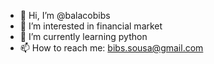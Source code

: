 - 👋 Hi, I’m @balacobibs
- 👀 I’m interested in financial market
- 🌱 I’m currently learning python
- 📫 How to reach me: bibs.sousa@gmail.com

<!---
balacobibs/balacobibs is a ✨ special ✨ repository because its `README.md` (this file) appears on your GitHub profile.
You can click the Preview link to take a look at your changes.
--->
